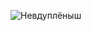 ![Невдуплёныш](https://sun9-west.userapi.com/sun9-4/s/v1/ig2/FtNZPI5l_3-zVMI9DlpaA-JmmxWCCcPID58Lt-at8z9RgNh0rzP68KfDqvV4xEr8CRTKXlSC5UpB-hyBfR-5dLby.jpg?size=400x400&quality=96&type=album)
